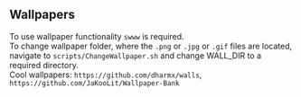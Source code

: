 ## Wallpapers
To use wallpaper functionality ```swww``` is required. <br>
To change wallpaper folder, where the ```.png``` or ```.jpg``` or ```.gif``` files are located, navigate to ```scripts/ChangeWallpaper.sh``` and change WALL_DIR to a required directory. <br>
Cool wallpapers: ```https://github.com/dharmx/walls```, ```https://github.com/JaKooLit/Wallpaper-Bank```
